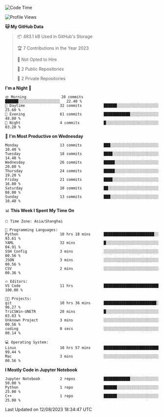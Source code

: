 <!--START_SECTION:waka-->
![Code Time](http://img.shields.io/badge/Code%20Time-355%20hrs%2018%20mins-blue)

![Profile Views](http://img.shields.io/badge/Profile%20Views-0-blue)

**🐱 My GitHub Data** 

> 📦 483.1 kB Used in GitHub's Storage 
 > 
> 🏆 7 Contributions in the Year 2023
 > 
> 🚫 Not Opted to Hire
 > 
> 📜 2 Public Repositories 
 > 
> 🔑 2 Private Repositories 
 > 
**I'm a Night 🦉** 

```text
🌞 Morning                28 commits          ██████░░░░░░░░░░░░░░░░░░░   22.40 % 
🌆 Daytime                32 commits          ██████░░░░░░░░░░░░░░░░░░░   25.60 % 
🌃 Evening                61 commits          ████████████░░░░░░░░░░░░░   48.80 % 
🌙 Night                  4 commits           █░░░░░░░░░░░░░░░░░░░░░░░░   03.20 % 
```
📅 **I'm Most Productive on Wednesday** 

```text
Monday                   13 commits          ███░░░░░░░░░░░░░░░░░░░░░░   10.40 % 
Tuesday                  18 commits          ████░░░░░░░░░░░░░░░░░░░░░   14.40 % 
Wednesday                26 commits          █████░░░░░░░░░░░░░░░░░░░░   20.80 % 
Thursday                 24 commits          █████░░░░░░░░░░░░░░░░░░░░   19.20 % 
Friday                   21 commits          ████░░░░░░░░░░░░░░░░░░░░░   16.80 % 
Saturday                 10 commits          ██░░░░░░░░░░░░░░░░░░░░░░░   08.00 % 
Sunday                   13 commits          ███░░░░░░░░░░░░░░░░░░░░░░   10.40 % 
```


📊 **This Week I Spent My Time On** 

```text
🕑︎ Time Zone: Asia/Shanghai

💬 Programming Languages: 
Python                   10 hrs 18 mins      ███████████████████████░░   93.61 % 
YAML                     32 mins             █░░░░░░░░░░░░░░░░░░░░░░░░   04.91 % 
SSH Config               3 mins              ░░░░░░░░░░░░░░░░░░░░░░░░░   00.56 % 
JSON                     3 mins              ░░░░░░░░░░░░░░░░░░░░░░░░░   00.56 % 
CSV                      2 mins              ░░░░░░░░░░░░░░░░░░░░░░░░░   00.36 % 

🔥 Editors: 
VS Code                  11 hrs              █████████████████████████   100.00 % 

🐱‍💻 Projects: 
git                      10 hrs 36 mins      ████████████████████████░   96.27 % 
TriCSWin-UNETR           20 mins             █░░░░░░░░░░░░░░░░░░░░░░░░   03.03 % 
Unknown Project          3 mins              ░░░░░░░░░░░░░░░░░░░░░░░░░   00.56 % 
coding                   0 secs              ░░░░░░░░░░░░░░░░░░░░░░░░░   00.14 % 

💻 Operating System: 
Linux                    10 hrs 57 mins      █████████████████████████   99.44 % 
Mac                      3 mins              ░░░░░░░░░░░░░░░░░░░░░░░░░   00.56 % 
```

**I Mostly Code in Jupyter Notebook** 

```text
Jupyter Notebook         2 repos             ████████████░░░░░░░░░░░░░   50.00 % 
Python                   1 repo              ██████░░░░░░░░░░░░░░░░░░░   25.00 % 
C++                      1 repo              ██████░░░░░░░░░░░░░░░░░░░   25.00 % 
```




 Last Updated on 12/08/2023 18:34:47 UTC
<!--END_SECTION:waka-->
